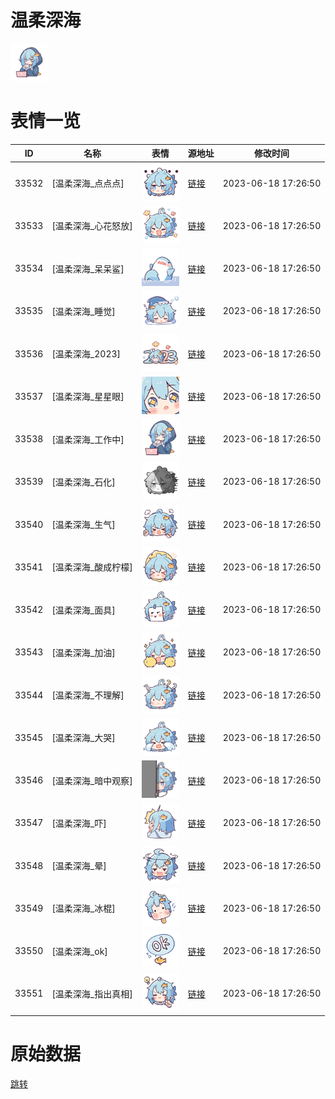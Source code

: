# 温柔深海

<img src="./cover.png" height="60" alt="cover" />

# 表情一览

|ID|名称|表情|源地址|修改时间|
|----|----|----|----|----|
|33532|[温柔深海_点点点]|<img src="./pic/033532_%5B温柔深海_点点点%5D.png" height="60" alt="点点点"/>|[链接](https://i0.hdslb.com/bfs/garb/a4b2a9ea652ec69d1b52785f705d1119a1f537ec.png)|2023-06-18 17:26:50|
|33533|[温柔深海_心花怒放]|<img src="./pic/033533_%5B温柔深海_心花怒放%5D.png" height="60" alt="心花怒放"/>|[链接](https://i0.hdslb.com/bfs/garb/6961c18562c0e0a57b3581219c2a5260113b7d52.png)|2023-06-18 17:26:50|
|33534|[温柔深海_呆呆鲨]|<img src="./pic/033534_%5B温柔深海_呆呆鲨%5D.png" height="60" alt="呆呆鲨"/>|[链接](https://i0.hdslb.com/bfs/garb/2bc7d554295cf5c205ecc3ee5dc2c14c9c1c1d27.png)|2023-06-18 17:26:50|
|33535|[温柔深海_睡觉]|<img src="./pic/033535_%5B温柔深海_睡觉%5D.png" height="60" alt="睡觉"/>|[链接](https://i0.hdslb.com/bfs/garb/2fd9d2b54ba31695a6d65dd303b49ec21b37720e.png)|2023-06-18 17:26:50|
|33536|[温柔深海_2023]|<img src="./pic/033536_%5B温柔深海_2023%5D.png" height="60" alt="2023"/>|[链接](https://i0.hdslb.com/bfs/garb/66f0a67b6ec1240b82e9dd07dfd1bc9b72dbfad3.png)|2023-06-18 17:26:50|
|33537|[温柔深海_星星眼]|<img src="./pic/033537_%5B温柔深海_星星眼%5D.png" height="60" alt="星星眼"/>|[链接](https://i0.hdslb.com/bfs/garb/8e646b2ea1b44c490f8618a29be556edf14c434d.png)|2023-06-18 17:26:50|
|33538|[温柔深海_工作中]|<img src="./pic/033538_%5B温柔深海_工作中%5D.png" height="60" alt="工作中"/>|[链接](https://i0.hdslb.com/bfs/garb/f8e690ad730e6ee1bdb4aa6216417ca7ef265649.png)|2023-06-18 17:26:50|
|33539|[温柔深海_石化]|<img src="./pic/033539_%5B温柔深海_石化%5D.png" height="60" alt="石化"/>|[链接](https://i0.hdslb.com/bfs/garb/83c9520c4b59c698893af1e35d0b05223e69eced.png)|2023-06-18 17:26:50|
|33540|[温柔深海_生气]|<img src="./pic/033540_%5B温柔深海_生气%5D.png" height="60" alt="生气"/>|[链接](https://i0.hdslb.com/bfs/garb/4a26c1f88f3ecb95df3cc64608607a27511bed22.png)|2023-06-18 17:26:50|
|33541|[温柔深海_酸成柠檬]|<img src="./pic/033541_%5B温柔深海_酸成柠檬%5D.png" height="60" alt="酸成柠檬"/>|[链接](https://i0.hdslb.com/bfs/garb/261d6d0fbfc7e368722e9b6a7ff321b595efd0b9.png)|2023-06-18 17:26:50|
|33542|[温柔深海_面具]|<img src="./pic/033542_%5B温柔深海_面具%5D.png" height="60" alt="面具"/>|[链接](https://i0.hdslb.com/bfs/garb/1b33f982796ffada9573b80492f99950bc02961f.png)|2023-06-18 17:26:50|
|33543|[温柔深海_加油]|<img src="./pic/033543_%5B温柔深海_加油%5D.png" height="60" alt="加油"/>|[链接](https://i0.hdslb.com/bfs/garb/93e7c749e75fa1d9a8a3581f8a67331c91974e83.png)|2023-06-18 17:26:50|
|33544|[温柔深海_不理解]|<img src="./pic/033544_%5B温柔深海_不理解%5D.png" height="60" alt="不理解"/>|[链接](https://i0.hdslb.com/bfs/garb/e22ae99ba5d598f570dc7b764d5cba9b7299810f.png)|2023-06-18 17:26:50|
|33545|[温柔深海_大哭]|<img src="./pic/033545_%5B温柔深海_大哭%5D.png" height="60" alt="大哭"/>|[链接](https://i0.hdslb.com/bfs/garb/de495f52922d4cba5114bbb2baffe26e43b19a65.png)|2023-06-18 17:26:50|
|33546|[温柔深海_暗中观察]|<img src="./pic/033546_%5B温柔深海_暗中观察%5D.png" height="60" alt="暗中观察"/>|[链接](https://i0.hdslb.com/bfs/garb/b0ab063d87a5e5ab4f12cd94fc7d1ea1fef0af4f.png)|2023-06-18 17:26:50|
|33547|[温柔深海_吓]|<img src="./pic/033547_%5B温柔深海_吓%5D.png" height="60" alt="吓"/>|[链接](https://i0.hdslb.com/bfs/garb/ce9f4fd78320d25517f0cd9f1c9c34db096ea744.png)|2023-06-18 17:26:50|
|33548|[温柔深海_晕]|<img src="./pic/033548_%5B温柔深海_晕%5D.png" height="60" alt="晕"/>|[链接](https://i0.hdslb.com/bfs/garb/f07f1be5fa540e24f146e4e9215ab18794cc7710.png)|2023-06-18 17:26:50|
|33549|[温柔深海_冰棍]|<img src="./pic/033549_%5B温柔深海_冰棍%5D.png" height="60" alt="冰棍"/>|[链接](https://i0.hdslb.com/bfs/garb/5bdf30b96949cb672412538c8b3e5a7f6fbb7c43.png)|2023-06-18 17:26:50|
|33550|[温柔深海_ok]|<img src="./pic/033550_%5B温柔深海_ok%5D.png" height="60" alt="ok"/>|[链接](https://i0.hdslb.com/bfs/garb/d0e629973a15d2233064a3d2c1bbd02bc2f54e9e.png)|2023-06-18 17:26:50|
|33551|[温柔深海_指出真相]|<img src="./pic/033551_%5B温柔深海_指出真相%5D.png" height="60" alt="指出真相"/>|[链接](https://i0.hdslb.com/bfs/garb/90a453e40e15146efef0a1004969f4995a9a3ddd.png)|2023-06-18 17:26:50|

# 原始数据

[跳转](./raw.json)

